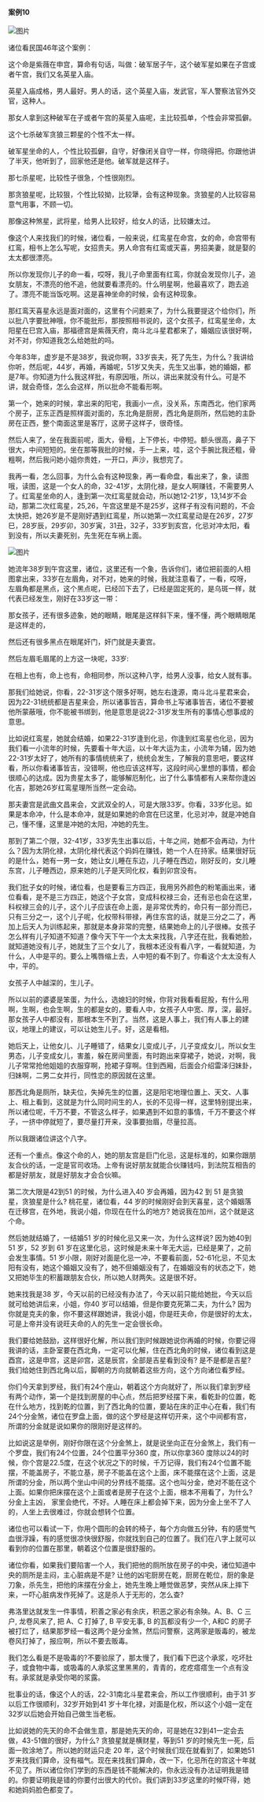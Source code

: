 #### 案例10

![图片](../img/案例5申.jpg)

诸位看民国46年这个案例：

这个命是紫薇在申宫，算命有句话，叫做：破军居子午，这个破军星如果在子宫或者午宫，我们又名英星入庙。

英星入庙成格，男人最好。男人的话，这个英星入庙，发武官，军人警察法官外交官，这种人。

那女人拿到这种破军在子或者午宫的英星入庙呢，主比较孤单，个性会非常孤僻。

这个七杀破军贪狼三颗星的个性不太一样。

破军星坐命的人，个性比较孤僻，自守，好像闭关自守一样，你晓得把。你跟他讲了半天，他听到了，回家他还是他。破军就是这样子。

那七杀星呢，比较性子很急，个性很刚烈。

那贪狼星呢，比较狠，个性比较拗，比较犟，会有这种现象。贪狼星的人比较容易意气用事，不顾一切。

那像这种煞星，武将星，给男人比较好，给女人的话，比较嫌太过。

像这个人来找我们的时候，诸位看，一般来说，红鸾星在命宫，女的命，命宫带有红鸾，相书上怎么写呢，女招贵夫。男人命宫有红鸾或天喜，男招美妻，就是娶的太太都很漂亮。

所以你发现你儿子的命一看，哎呀，我儿子命里面有红鸾，你就会发现你儿子，追女朋友，不漂亮的他不追，他就要看漂亮的。什么明星啊，他最喜欢了，跑去追了。漂亮不能当饭吃啊。这是喜神坐命的时候，会有这种现象。

那红鸾天喜星永远是面对面的，这里有个问题来了，为什么我要提这个给你们，所以批八字要批神哦，你不能批形，那按照相书说的，这个女孩子，红鸾星坐命，太阳星在巳宫入庙，那福德宫是紫薇天府，南斗北斗星君都来了，婚姻应该很好啊，对不对，你知道我怎么给她批的吗。

今年83年，虚岁是不是38岁，我说你啊，33岁丧夫，死了先生，为什么？我讲给你听，然后呢，44岁，再婚，再婚呢，51岁又失夫，先生又出事，她的婚姻，都是7年。你知道为什么我这样批，有原因哦，所以，讲出来就没有什么。可是不讲，就会奇怪，怎么会这样，所以批命不能看形啊。

第一个，她来的时候，拿出来的阳宅，我画小一点，没关系，东南西北，他们家两个房子，正东正西是照样面对面的，东北角是厨房，西北角是厕所，然后她的主卧房在正西，整个南面这里是客厅，这房子这样子，很奇怪。

然后人来了，坐在我面前呢，面大，骨粗，上下停长，中停短。额头很高，鼻子下很大，中间短短的。坐在那等我批的时候，手一上来，哇，这个手腕比我还粗，骨粗啊，然后我问她小姐你贵姓，一开口，声沙，我想完了。

我再一看，怎么回事，为什么会有这种现象，再一看命盘，看出来了，象，读图哦，读图，这是一个女人的命，32-41岁，太阴化禄，是女人啊赚钱，不需要男人了。红鸾星坐命的人，逢到第一次红鸾星就会动，所以她12-21岁，13,14岁不会动，那第二次红鸾星，25,26，午宫这里是不是25岁，这样子有没有问题的，不会太快把，她26岁是不是刚好遇到红鸾星，所以她第一次红鸾星动是在26岁，27岁巳，28岁辰，29岁卯，30岁寅，31丑，32子，33岁到亥宫，化忌对冲太阳，看到没有，所以夫妻死别，先生死在车祸上面。

![图片](../img/面相图.jpg)

她流年38岁到午宫这里，诸位，这里还有一个象，告诉你们，诸位把前面的人相图拿出来，33岁在左眉角，对不对，她来的时候，我就注意看了，一看，哎呀，左眉角都是黑点，这个黑点呢，已经凹下去了，已经是固定死的，是乌斑一样，就代表已经发生，刚好在33岁这一带：

那女孩子，还有很多迹象，她的眼睛，眼尾是这样斜下来，懂不懂，两个眼睛眼尾是这样走的，

然后还有很多黑点在眼尾奸门，奸门就是夫妻宫。

然后左眉毛眉尾的上方这一块呢，33岁:
 
在相上也有，命上也有，命相同参，所以这种八字，给男人没事，给女人就有事。

那我们给她说，你看，22-31岁这个限多好啊，她左右逢源，南斗北斗星君来会，因为22-31统统都是吉星来会，所以诸事皆吉，算命书上写诸事皆吉，诸位不要被他所蒙蔽哦，你不能被书绑到，他是意思是说22-31岁发生所有的事情心想事成的意思。

比如说红鸾星，她就会结婚，如果22-31岁逢到化忌，你逢到红鸾星也化忌，因为我们看一小流年的时候，先要看十年大运，以十年大运为主，小流年为辅，因为她22-31岁太好了，她所有的事情统统来了，统统会发生，了解我的意思吧，要这样看，所以你看诸事皆吉，没错啊，他也应该这样写，这段时间心里想的事情，都会很顺心的达成。因为贵星太多了，能够解厄制化，出了什么事情都有人来帮你逢凶化吉，那她26岁红鸾星理所当然一定会动。

那夫妻宫是武曲文昌来会，文武双全的人，可是大限33岁。你看，33岁化忌。如果是本命冲，什么是本命冲，就是如果她的命宫在巳这里，化忌对冲，就是冲她自己，懂不懂，这里是冲她的太阳，冲她的先生。

那到了第二个限，32-41岁，33岁先生出事以后，十年之间，她都不会再动，为什么？因为太阴化禄，太阴化禄代表这个妈妈在赚钱，她一个人在持家。结果很好玩的是什么，她有一男一女，她让女儿睡在东边，儿子睡在西边，刚好反的，女儿睡东宫，儿子睡西边，原来她的儿子是天同化权，看到卯宫没有。

我们批子女的时候，诸位看，也是要看三方四正，我用另外颜色的粉笔画出来，诸位看看，是不是三方四正，她这个子女宫，变成科权禄三会，还有忌也会在这里，科权禄三会的儿子，这个儿子应该在命上面，是非常优秀的，命只有一部分而已，只有三分之一，这个儿子呢，化权带科带禄，再住东宫的话，就是三分之二了，再加上后天人为训练起来，那就是本身非常的完整，结果她命上的儿子很棒。女孩子怎么样有儿子知道不知道？像今天下午一个太太来找我，八字还在批，我看她脸，就知道她没有儿子，她就生了三个女儿了，我根本还没有看八字，一看就知道，为什么，人中是平的。要么上嘴唇缩上去，人中短的看不到了。你看这个太太没有人中，平的。

女孩子人中越深的，生儿子。

所以以前的婆婆是笨蛋，为什么，选媳妇的时候，你背对我看看屁股，有什么用啊，生啊，也会生啊，生的都是女的，要看人中，女孩子人中宽、厚，深，最好。那女孩子人中都没有，那根本生不到了。当然，这是人事上，我们有人事上的建议，地理上的建议，可以让她生儿子。好，这是看相。

她后天上，让他女儿、儿子睡错了，结果女儿变成儿子，儿子变成女儿，所以女生男态，儿子变成女儿，害羞，躲在房间里面，有时跑出来穿裙子，她说，对啊，我儿子常常抢他姐姐的衣服穿啊，抢裙子穿啊。住到西厢，后面会介绍雷泽归妹卦，归妹啊，二男二女并行，同性恋的原因就在这里。

那西北角是厕所，缺夫位，失掉先生的位置，这是阳宅地理位置上、天文、人事上、相上看到，这就是为什么同时间生的人，长的不见得一样，这里特别提出来，所以诸位呢，千万不要，不管这么样子，如果遇到不如意的事情，千万不要这个样子，一挤中停就短了，要尽量打开来，没事要抬眉，尽量拉高。
 
所以我跟诸位讲这个八字。

还有一个重点。像这个命的人，她的朋友宫是巨门化忌，这是标准的，如果你跟朋友合伙的话，一定是官司收场。上帝有说好朋友就能合伙赚钱吗，到法院互相告的都是好朋友，就是好朋友才会合伙嘛。

第二次大限是42到51 的时候，为什么进入40 岁会再婚，因为42 到 51 是贪狼星，贪狼星是什么? 桃花星，诸位看，44 岁的时候刚好会到天喜星，这个婚姻落在迁移宫，在外地，我说小姐，你现在在什么的地方? 她说我在加州，这个就是这个命。

然后她就结婚了，一结婚51 岁的时候化忌又来一次，为什么这样说? 因为她40到51 岁，52 岁到 61 岁在这里化忌，这时候是未来十年无大运，已经是果了，之前会发生事情。51 岁小限，刚好对面是化忌一冲，不要看前面，52-61化忌，不见太阳有没有，她这个婚姻又没有了，她不但婚姻没有了，在婚姻没有的状态之下，她又把她毕生的积蓄跟朋友合伙，所以她人财两失。这是很不好。

她来找我是38 岁，今天以前的已经没有办法了，今天以前只能给她批，今天以后就可给她讲后来，小姐，你40 岁可以结婚，但是你要克死第二夫，为什么? 因为你就是克夫的象，你不要这样跟她讲，我说小姐，你是旺夫命，你是很好的太太，可是上帝并没有说旺夫命的人的先生一定会很长命。

我们要给她鼓励，这样很好化解，所以我们到时候跟她说你再婚的时候，你要记得我讲的话，主卧室要在西北角，一定可以化解，住在西北角的时候，诸位看到这是酉宫，这是申宫，这是卯宫，这是辰宫，全部是吉星看到没有? 是不是都是吉星?我们给她住到西北角以后，脚朝的方向就朝着这些方向，这个方向诸位看罗经。

你们今天拿到罗经，我们有24个座山，朝着这个方向就好了，所以我们拿到罗经有两个动作，第一个是找到房屋的中心点，然后把罗经摆下来，看乾卦的位置，乾在什么地方，找到乾的位置，到了西北角的位置，要站在床的正中心在看，我们有24个分金煞，诸位在罗盘上面，做的这个罗经是这样切开来，这个中间都有宫，所谓的分金就是说如果你的限刚好是这样的。

比如说这是举例，刚好你限在这个分金煞上，就是说坐向正在分金煞上，我们有一个罗盘，我们有24个位置，24个位置平分360 度，所以你拿360 度除以24的时候，你个宫是22.5度，在这个状况之下的时候，千万记得，我们有24个位置不能摆，不能盖房子，不能立基，房子不能盖在这个上面，床不能摆在这个上面，这是所谓的分金，所以两个坐山中间的分界线不能摆。这个也叫分金，绝对不能在这个上面。如果你把床摆在这个上面或者是房子在这个上面，根本不用看了，为什么?分金上主凶， 家里会绝代，不好。人睡在床上都会掉下来，因为分金上坐不了人的，人坐上去很难过，你就会想转个位置。

诸位也可以看试一下，你用个圆形的会转的椅子，每个方向做五分钟，有的感觉气血很浮躁，有的感觉很凉快很舒服，你就找到自己的位置了。我们在八字上就可以看到你的位置在那里，朝着这个位置是很舒服的。

诸位你看，如果我们要陷害一个人，我们把他的厕所放在房子的中央，诸位知道中央的厕所是主闷，主心脏病是不是? 让他的凶宅厨房在乾，厨房在乾位，厨的象是刀象，杀先生，把他的床摆在分金上，她先生晚上睡觉做恶梦，突然从床上摔下来，一吓心脏病发作死掉了。这是杀人于无形的，怎么查? 

弗洛里达就发生一件事情，积善之家必有余庆，积恶之家必有余殃。A、B、C 三户, 龙卷风来了, 把 A、C 打掉了, B 平安无事, B 的瓦都没有少一个, A和C 的房子被打烂了，结果那罗经一看这两个是分金煞，然后问警察，这两家是贩毒的，被龙卷风打掉了，报应啊，所以不要去贩毒。

我们怎么看是不是吸毒的?不要验尿了，那太慢了，我们看下巴这个承浆，吃坏肚子，或食物中毒，或吸毒的人承浆这里黑黑的，青青的，疙疙瘩瘩生一个点有没有。承浆就是承受你喝的浆露。

批事业的话，像这个人的话，22-31南北斗星君来会，所以工作很顺利，由于31 岁以后工作很顺利，32岁开始到41 岁十年化禄，对面是化权，所以这个小姐一定在32岁以后她会开始自己做生当老板。

比如说她的先天的命不会做生意，那是她先天的命，可是她在32到41一定会去做，43-51做的很好，为什么? 贪狼星就是横财星，等到51 岁的时候先生一死，后面一败涂地了。所以她的财运只走 20 年，这个时候我们现在就看到了，如果她51 岁来找我们算命，没有福气。现在来找我们算命，改一下，化忌所在的宫这十年就不见了。所以诸位你们学到的东西是钱不能解决的，你永远没有办法证明我是错的。你要证明我是错的你要付出很大的代价。我们讲到33岁这里的时候吓得，她和她妈妈脸色都变了。